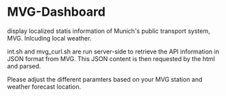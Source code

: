 # MVG-Dashboard
display localized statis information of Munich's public transport system, MVG. Inlcuding local weather.

int.sh and mvg_curl.sh are run server-side to retrieve the API information in JSON format from MVG.
This JSON content is then requested by the html and parsed.

Please adjust the different paramters based on your MVG station and weather forecast location.


